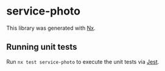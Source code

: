 # service-photo

This library was generated with [Nx](https://nx.dev).

## Running unit tests

Run `nx test service-photo` to execute the unit tests via [Jest](https://jestjs.io).
